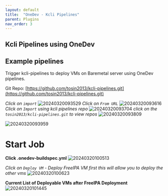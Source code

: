 ```yaml
---
layout: default
title:  "OneDev - Kcli Pipelines"
parent: Plugins
nav_order: 3
---
```


## Kcli Pipelines using OneDev 

## Example pipelines

Trigger kcli-pipelines to deploy VMs on Baremetal server using OneDev pipelines.

Git Repo: [https://github.com/tosin2013/kcli-pipelines.git](https://github.com/tosin2013/kcli-pipelines.git)

*Click on `import`*
![20240320093529](https://i.imgur.com/1b3zrpr.png)
*Click on `From URL`*
![20240320093616](https://i.imgur.com/pwPpEx0.png)
*Click on `Import` using kcli pipelines repo*
![20240320093704](https://i.imgur.com/EZTDdm5.png)
*click on the `tosin2013/kcli-pipelines.git` to view repos*
![20240320093809](https://i.imgur.com/MgdGkEN.png)

![20240320093959](https://i.imgur.com/pVvwaTR.png)

# Start Job 
**Click .onedev-buildspec.yml**
 ![20240320100513](https://i.imgur.com/NtvjpQv.png)

*Click on `Deploy VM` - Deploy FreeIPA VM first this will allow you to deploy the other vms*
![20240320100623](https://i.imgur.com/kigo2L3.png)

**Current List of Deployable VMs after FreeIPA Deployment**
![20240320101445](https://i.imgur.com/IXsGQg3.png)